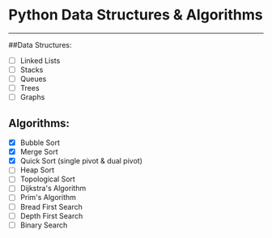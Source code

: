 # Python Data Structures & Algorithms


---
##Data Structures:
- [ ] Linked Lists
- [ ] Stacks
- [ ] Queues
- [ ] Trees
- [ ] Graphs

## Algorithms:
- [x] Bubble Sort
- [x] Merge Sort
- [x] Quick Sort (single pivot & dual pivot)
- [ ] Heap Sort
- [ ] Topological Sort
- [ ] Dijkstra's Algorithm
- [ ] Prim's Algorithm
- [ ] Bread First Search
- [ ] Depth First Search 
- [ ] Binary Search 
